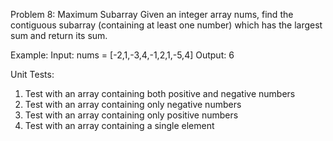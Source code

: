 Problem 8: Maximum Subarray
Given an integer array nums, find the contiguous subarray (containing at least one number) which has the largest sum and return its sum.

Example:
Input: nums = [-2,1,-3,4,-1,2,1,-5,4]
Output: 6

Unit Tests:

1. Test with an array containing both positive and negative numbers
2. Test with an array containing only negative numbers
3. Test with an array containing only positive numbers
4. Test with an array containing a single element
